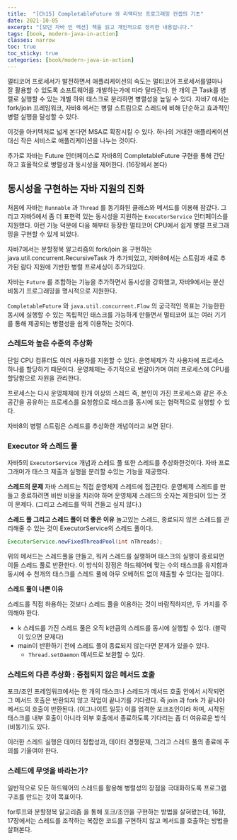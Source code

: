 ```yaml
---
title:  "[Ch15] CompletableFuture 와 리액티브 프로그래밍 컨셉의 기초"
date: 2021-10-05
excerpt: "[모던 자바 인 액션] 책을 읽고 개인적으로 정리한 내용입니다."
tags: [book, modern-java-in-action]
classes: narrow
toc: true
toc_sticky: true
categories: [book/modern-java-in-action]
---
```


멀티코어 프로세서가 발전하면서 애플리케이션의 속도는 멀티코어 프로세서를얼마나 잘 활용할 수 있도록 소프트웨어를 개발하는가에 따라 달라진다. 한 개의 큰 Task를 병렬로 실행할 수 있는 개별 하위 태스크로 분리하면 병렬성을 높일 수 있다.
자바7 에서는 fork/join 프레임워크, 자바8 에서는 병럴 스트림으로 스레드에 비해 단순하고 효과적인 병렬 실행을 달성할 수 있다.

이것을 아키텍처로 넓게 본다면 MSA로 확장시킬 수 있다. 하나의 거대한 애플리케이션 대신 작은 서비스로 애플리케이션을 나누는 것이다.

추가로 자바는 Future 인터페이스로 자바8의 CompletableFuture 구현을 통해 간단하고 효율적으로 병렬성과 동시성을 제어한다. (16장에서 본다)

## 동시성을 구현하는 자바 지원의 진화

처음에 자바는 `Runnable` 과 `Thread` 를 동기화된 클래스와 메서드를 이용해 잠갔다. 그리고 자바5에서 좀 더 표현력 있는 동시성을 지원하는 `ExecutorService` 인터페이스를 지원했다. 이런 기능 덕분에 다음 해부터 등장한 멀티코어 CPU에서 쉽게 병렬 프로그래밍을 구현할 수 있게 되었다.

자바7에서는 분할정복 알고리즘의 fork/join 을 구현하는 java.util.concurrent.RecursiveTask 가 추가되었고, 자바8에서는 스트림과 새로 추가된 람다 지원에 기반한 병렬 프로세싱이 추가되었다.

자바는 `Future` 를 조합하는 기능을 추가하면서 동시성을 강화했고, 자바9에서는 분산 비동기 프로그래밍을 명시적으로 지원한다.

`CompletableFuture` 와 `java.util.concurrent.Flow` 의 궁극적인 목표는 가능한한 동시에 실행할 수 있는 독립적인 태스크를 가능하게 만들면서 멀티코어 또는 여러 기기를 통해 제공되는 병렬성을 쉽게 이용하는 것이다.

### 스레드와 높은 수준의 추상화

단일 CPU 컴퓨터도 여러 사용자를 지원할 수 있다. 운영체제가 각 사용자에 프로세스 하나를 할당하기 때문이다. 운영체제는 주기적으로 번갈아가며 여러 프로세스에 CPU를 할당함으로 자원을 관리한다.

프로세스는 다시 운영체제에 한개 이상의 스레드 즉, 본인이 가진 프로세스와 같은 주소 공간을 공유하는 프로세스를 요청함으로 태스크를 동시에 또는 협력적으로 실행할 수 있다.

자바8의 병렬 스트림은 스레드를 추상화한 개념이라고 보면 된다.

### Executor 와 스레드 풀

자바5의 `ExecutorService` 개념과 스레드 풀 또한 스레드를 추상화한것이다. 자바 프로그래머가 태스크 제출과 실행을 분리할 수있는 기능을 제공했다.

**스레드의 문제**
자바 스레드는 직접 운영체제 스레드에 접근한다. 운영체제 스레드를 만들고 종료하려면 비싼 비용을 치러야 하며 운영체제 스레드의 숫자는 제한되어 있는 것이 문제다. (그리고 스레드를 딱히 건들고 싶지 않다.)

**스레드 풀 그리고 스레드 풀이 더 좋은 이유**
놀고있는 스레드, 종료되지 않은 스레드를 관리해줄 수 있는 것이 ExecutorService의 스레드 풀이다.

``` java
ExecutorService.newFixedThreadPool(int nThreads);
```

위의 메서드는 스레드풀을 만들고, 워커 스레드를 실행하며 태스크의 실행이 종료되면 이들 스레드 풀로 반환한다. 이 방식의 장점은 하드웨어에 맞는 수의 태스크를 유지함과 동시에 수 천개의 태스크를 스레드 풀에 아무 오베허드 없이 제출할 수 있다는 점이다.

**스레드 풀이 나쁜 이유**

스레드를 직접 하용하는 것보다 스레드 풀을 이용하는 것이 바람직하지만, 두 가지를 주의해야 한다.

- k 스레드를 가진 스레드 풀은 오직 k만큼의 스레드를 동시에 실행할 수 있다. (블락이 있으면 문제다)
- main이 반환하기 전에 스레드 풀이 종료되지 않는다면 문제가 있을수 있다.
  - `Thread.setDaemon` 메서드로 보완할 수 있다.

### 스레드의 다른 추상화 : 중첩되지 않은 메서드 호출

포크/조인 프레임워크에서는 한 개의 태스크나 스레드가 메서드 호출 안에서 시작되면 그 메서드 호출은 반환되지 않고 작업이 끝나기를 기다렸다. 즉 join 과 fork 가 끝나야 메서드의 호출이 반환된다. (이그나이트 일듯) 이를 엄격한 포크조인이라 하며, 시작된 태스크를 내부 호출이 아니라 외부 호출에서 종료하도록 기다리는 좀 더 여유로운 방식(비동기)도 있다.

이러한 스레드 실행은 데이터 정합성과, 데이터 경쟁문제, 그리고 스레드 풀의 종료에 주의를 기울여야 한다.

### 스레드에 무엇을 바라는가?

일반적으로 모든 하드웨어의 스레드를 활용해 병렬성의 장점을 극대화하도록 프로그램 구조를 만드는 것이 목표이다.

for루프와 분할정복 알고리즘 을 통해 포크/조인을 구현하는 방법을 살혀봤는데, 16장, 17장에서는 스레드를 조작하는 복잡한 코드를 구현하지 않고 메서드를 호출하는 방법을 살펴본다.
